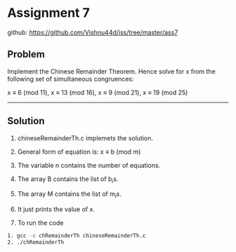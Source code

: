 # Assignment 7

github: https://github.com/Vishnu44d/iss/tree/master/ass7

## Problem

Implement the Chinese Remainder Theorem. Hence solve for x from the following set of
simultaneous congruences:

x ≡ 6 (mod 11), x ≡ 13 (mod 16), x ≡ 9 (mod 21), x ≡ 19 (mod 25)

---

## Solution

1. chineseRemainderTh.c implemets the solution.

2. General form of equation is: x ≡ b (mod m)

3. The variable n contains the number of equations.

4. The array B contains the list of b<sub>i</sub>s.

5. The array M contains the list of m<sub>i</sub>s.

6. It just prints the value of x.

7. To run the code

```bash
1. gcc -o chRemainderTh chineseRemainderTh.c
2. ./chRemainderTh
```
